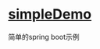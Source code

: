# [simpleDemo](https://github.com/shuchun/bootExample/tree/master/helloboot)   
简单的spring boot示例    
